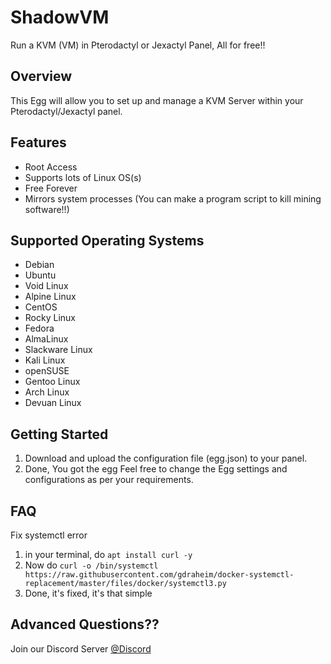 # ShadowVM
Run a KVM (VM) in Pterodactyl or Jexactyl Panel, All for free!!



## Overview

This Egg will allow you to set up and manage a KVM Server within your Pterodactyl/Jexactyl panel. 


## Features

- Root Access
- Supports lots of Linux OS(s)
- Free Forever
- Mirrors system processes (You can make a program script to kill mining software!!)


## Supported Operating Systems

- Debian
- Ubuntu
- Void Linux
- Alpine Linux
- CentOS 
- Rocky Linux
- Fedora 
- AlmaLinux
- Slackware Linux
- Kali Linux
- openSUSE
- Gentoo Linux
- Arch Linux
- Devuan Linux


## Getting Started

1. Download and upload the configuration file (egg.json) to your panel.
2. Done, You got the egg
Feel free to change the Egg settings and configurations as per your requirements.


## FAQ 

Fix systemctl error

1. in your terminal, do `apt install curl -y`
2. Now do `curl -o /bin/systemctl https://raw.githubusercontent.com/gdraheim/docker-systemctl-replacement/master/files/docker/systemctl3.py`
3. Done, it's fixed, it's that simple


## Advanced Questions??
Join our Discord Server [@Discord](https://discord.gg/WxP9dfau3d)

